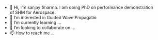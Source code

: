 - 👋 Hi, I’m sanjay Sharma. I am doing PhD on performance demonstration of SHM for Aerospace.
- 👀 I’m interested in Guided Wave Propagatio
- 🌱 I’m currently learning ...
- 💞️ I’m looking to collaborate on ...
- 📫 How to reach me ...

<!---
sanjay-iisc/sanjay-iisc is a ✨ special ✨ repository because its `README.md` (this file) appears on your GitHub profile.
You can click the Preview link to take a look at your changes.
--->
